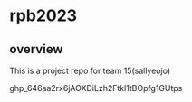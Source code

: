 # rpb2023

## overview

This is a project repo for team 15(sallyeojo)

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
